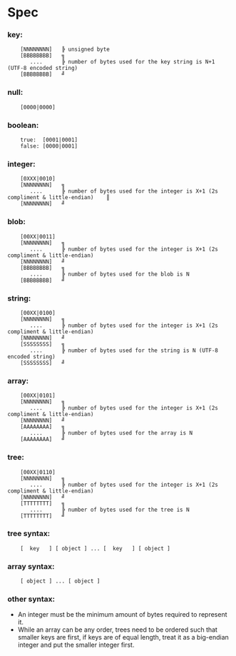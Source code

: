 # Spec
### key:
```
    [NNNNNNNN]   ╠ unsigned byte
    [BBBBBBBB]   ╗
       ....      ╠ number of bytes used for the key string is N+1 (UTF-8 encoded string)
    [BBBBBBBB]   ╝
```

### null:
```
    [0000|0000]
```

### boolean:
```
    true:  [0001|0001]
    false: [0000|0001]
```

### integer:
```
    [0XXX|0010] 
    [NNNNNNNN]   ╗
       ....      ╠ number of bytes used for the integer is X+1 (2s compliment & little-endian)    ║
    [NNNNNNNN]   ╝
```

### blob:
```
    [00XX|0011] 
    [NNNNNNNN]   ╗
       ....      ╠ number of bytes used for the integer is X+1 (2s compliment & little-endian)
    [NNNNNNNN]   ╝
    [BBBBBBBB]   ╗
       ....      ╠ number of bytes used for the blob is N
    [BBBBBBBB]   ╝
```

### string:
```
    [00XX|0100] 
    [NNNNNNNN]   ╗
       ....      ╠ number of bytes used for the integer is X+1 (2s compliment & little-endian)
    [NNNNNNNN]   ╝
    [SSSSSSSS]   ╗
       ....      ╠ number of bytes used for the string is N (UTF-8 encoded string)
    [SSSSSSSS]   ╝
```

### array:
```
    [00XX|0101] 
    [NNNNNNNN]   ╗
       ....      ╠ number of bytes used for the integer is X+1 (2s compliment & little-endian)
    [NNNNNNNN]   ╝
    [AAAAAAAA]   ╗
       ....      ╠ number of bytes used for the array is N
    [AAAAAAAA]   ╝
```

### tree:
```
    [00XX|0110] 
    [NNNNNNNN]   ╗
       ....      ╠ number of bytes used for the integer is X+1 (2s compliment & little-endian)
    [NNNNNNNN]   ╝
    [TTTTTTTT]   ╗
       ....      ╠ number of bytes used for the tree is N
    [TTTTTTTT]   ╝
```

### tree syntax:
```
    [  key   ] [ object ] ... [  key   ] [ object ]
```

### array syntax:
```
    [ object ] ... [ object ]
```

### other syntax:
* An integer must be the minimum amount of bytes required to represent it.
* While an array can be any order, trees need to be ordered such that smaller keys are first, if keys are of equal length, treat it as a big-endian integer and put the smaller integer first.
